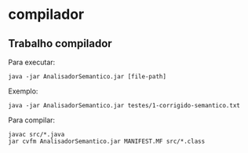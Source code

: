 # compilador

## Trabalho compilador

Para executar:
```
java -jar AnalisadorSemantico.jar [file-path]
```

Exemplo:
```
java -jar AnalisadorSemantico.jar testes/1-corrigido-semantico.txt
```

Para compilar:
```
javac src/*.java
jar cvfm AnalisadorSemantico.jar MANIFEST.MF src/*.class 
```
